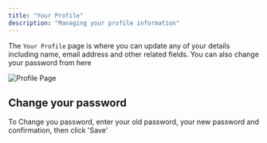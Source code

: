 ```yaml
---
title: "Your Profile"
description: "Managing your profile information"
---
```


The `Your Profile` page is where you can update any of your details including name, email address and other related fields. You can also change your password from here

![Profile Page](/assets/content/profile.png)


## Change your password

To Change you password, enter your old password, your new password and confirmation, then click 'Save'


